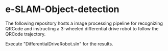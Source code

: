 # e-SLAM-Object-detection
The following repository hosts a image processing pipeline for recognizing QRCode and instructing a 3-wheeled differential drive robot to follow the QRCode trajectory.

Execute "DifferentialDriveRobot.sln" for the results.